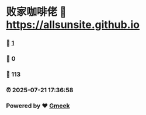 # 败家咖啡佬 :link: https://allsunsite.github.io 
### :page_facing_up: [1](https://allsunsite.github.io/tag.html) 
### :speech_balloon: 0 
### :hibiscus: 113 
### :alarm_clock: 2025-07-21 17:36:58 
### Powered by :heart: [Gmeek](https://github.com/Meekdai/Gmeek)
